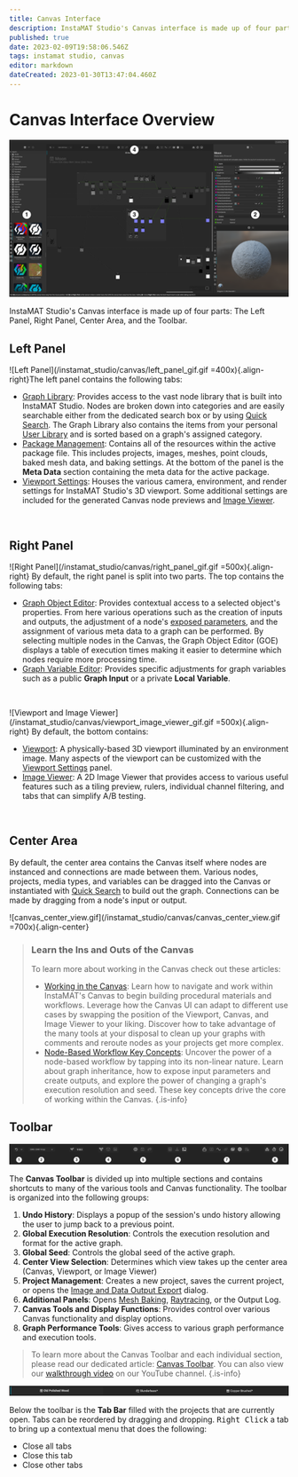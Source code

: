```yaml
---
title: Canvas Interface
description: InstaMAT Studio's Canvas interface is made up of four parts: The Left Panel, Right Panel, Center Area, and the Toolbar.
published: true
date: 2023-02-09T19:58:06.546Z
tags: instamat studio, canvas
editor: markdown
dateCreated: 2023-01-30T13:47:04.460Z
---
```


# Canvas Interface Overview

![canvas_interface_numbered.png](/instamat_studio/canvas/canvas_interface_numbered.png)


InstaMAT Studio's Canvas interface is made up of four parts: The Left Panel, Right Panel, Center Area, and the Toolbar.

## <i class="fa-regular fa-circle-1"></i> Left Panel

![Left Panel](/instamat_studio/canvas/left_panel_gif.gif =400x){.align-right}The left panel contains the following tabs:

- <i class="fa-regular fa-flux-capacitor"></i> [Graph Library](/Products/InstaMAT_Studio/Canvas/Canvas_Interface/Graph_Library): Provides access to the vast node library that is built into InstaMAT Studio. Nodes are broken down into categories and are easily searchable either from the dedicated search box or by using <a href="">Quick Search</a>. The Graph Library also contains the items from your personal <a href="">User Library</a> and is sorted based on a graph's assigned category.
- <i class="fa-regular fa-box-open"></i> [Package Management](/Products/InstaMAT_Studio/Canvas/Canvas_Interface/Package_Management): Contains all of the resources within the active package file. This includes projects, images, meshes, point clouds, baked mesh data, and baking settings. At the bottom of the panel is the **Meta Data** section containing the meta data for the active package.
- <i class="fa-regular fa-gear"></i> [Viewport Settings](/Products/InstaMAT_Studio/Canvas/Canvas_Interface/Viewport_Settings): Houses the various camera, environment, and render settings for InstaMAT Studio's 3D viewport. Some additional settings are included for the generated Canvas node previews and [Image Viewer](/Products/InstaMAT_Studio/Canvas/Canvas_Interface/Image_Viewer).

<br style="clear: right;"/>

## <i class="fa-regular fa-circle-2"></i> Right Panel

![Right Panel](/instamat_studio/canvas/right_panel_gif.gif =500x){.align-right} By default, the right panel is split into two parts. The top contains the following tabs:

- <i class="fa-regular fa-flux-capacitor"></i> [Graph Object Editor](/Products/InstaMAT_Studio/Canvas/Canvas_Interface/Graph_Object_Editor): Provides contextual access to a selected object's properties. From here various operations such as the creation of inputs and outputs, the adjustment of a node's <a href="">exposed parameters</a>, and the assignment of various meta data to a graph can be performed. By selecting multiple nodes in the Canvas, the Graph Object Editor (GOE) displays a table of execution times making it easier to determine which nodes require more processing time.
- <i class="fa-regular fa-lambda"></i> [Graph Variable Editor](/Products/InstaMAT_Studio/Canvas/Canvas_Interface/Graph_Variable_Editor): Provides specific adjustments for graph variables such as a public **Graph Input** or a private **Local Variable**.

<br style="clear: right;"/>

![Viewport and Image Viewer](/instamat_studio/canvas/viewport_image_viewer_gif.gif =500x){.align-right} By default, the bottom contains:

- <i class="fa-regular fa-cube"></i> [Viewport](/Products/InstaMAT_Studio/Canvas/Canvas_Interface/Viewport): A physically-based 3D viewport illuminated by an environment image. Many aspects of the viewport can be customized with the [Viewport Settings](/Products/InstaMAT_Studio/Canvas/Canvas_Interface/Viewport_Settings) panel.
- <i class="fa-regular fa-image-polaroid"></i> [Image Viewer](/Products/InstaMAT_Studio/Canvas/Canvas_Interface/Image_Viewer): A 2D Image Viewer that provides access to various useful features such as a tiling preview, rulers, individual channel filtering, and tabs that can simplify A/B testing.

<br style="clear: right;"/>

## <i class="fa-regular fa-circle-3"></i> Center Area


By default, the center area contains the Canvas itself where nodes are instanced and connections are made between them. Various nodes, projects, media types, and variables can be dragged into the Canvas or instantiated with [Quick Search](/Products/InstaMAT_Studio/Canvas/Canvas_Interface/Quick_Search) to build out the graph. Connections can be made by dragging from a node's input or output.

![canvas_center_view.gif](/instamat_studio/canvas/canvas_center_view.gif =700x){.align-center}

>### Learn the Ins and Outs of the Canvas
>To learn more about working in the Canvas check out these articles:
>
>- <a href="">Working in the Canvas</a>: Learn how to navigate and work within InstaMAT's Canvas to begin building procedural materials and workflows. Leverage how the Canvas UI can adapt to different use cases by swapping the position of the Viewport, Canvas, and Image Viewer to your liking. Discover how to take advantage of the many tools at your disposal to clean up your graphs with comments and reroute nodes as your projects get more complex.
> - <a href="">Node-Based Workflow Key Concepts</a>: Uncover the power of a node-based workflow by tapping into its non-linear nature. Learn about graph inheritance, how to expose input parameters and create outputs, and explore the power of changing a graph's execution resolution and seed. These key concepts drive the core of working within the Canvas.
{.is-info}

## <i class="fa-regular fa-circle-4"></i> Toolbar

![Canvas Toolbar with sections numbered](/instamat_studio/canvas/canvas_toolbar_2.png)


The **Canvas Toolbar** is divided up into multiple sections and contains shortcuts to many of the various tools and Canvas functionality. The toolbar is organized into the following groups:

1. **Undo History**: Displays a popup of the session's undo history allowing the user to jump back to a previous point.
2. **Global Execution Resolution**: Controls the execution resolution and format for the active graph.
3. **Global Seed**: Controls the global seed of the active graph.
4. **Center View Selection**: Determines which view takes up the center area (Canvas, Viewport, or Image Viewer)
5. **Project Management**: Creates a new project, saves the current project, or opens the  [Image and Data Output Export](/Products/InstaMAT_Studio/Canvas/Canvas_Interface/Image_and_Data_Output_Export) dialog.
6. **Additional Panels**: Opens [Mesh Baking](/Products/InstaMAT_Studio/Canvas/Canvas_Interface/Mesh_Baking), [Raytracing](/Products/InstaMAT_Studio/Canvas/Canvas_Interface/Raytracing), or the Output Log.
7. **Canvas Tools and Display Functions**: Provides control over various Canvas functionality and display options.
8. **Graph Performance Tools**: Gives access to various graph performance and execution tools.

>To learn more about the Canvas Toolbar and each individual section, please read our dedicated article: [Canvas Toolbar](/Products/InstaMAT_Studio/Canvas/Canvas_Interface/Canvas_Toolbar). You can also view our <a href="">walkthrough video</a> on our YouTube channel.
{.is-info}

![Tab bar with a few open projects](/instamat_studio/canvas/tab_bar.png)

Below the toolbar is the **Tab Bar** filled with the projects that are currently open. Tabs can be reordered by dragging and dropping. <kbd>Right Click</kbd> a tab to bring up a contextual menu that does the following:

- Close all tabs
- Close this tab
- Close other tabs